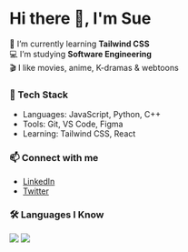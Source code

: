 # Hi there 👋, I'm Sue

🌱 I’m currently learning **Tailwind CSS**  
💻 I’m studying **Software Engineering**  
🎬 I like movies, anime, K-dramas & webtoons  

### 🚀 Tech Stack
- Languages: JavaScript, Python, C++
- Tools: Git, VS Code, Figma
- Learning: Tailwind CSS, React

### 📫 Connect with me
- [LinkedIn](https://www.linkedin.com/)
- [Twitter](https://twitter.com/)

### 🛠️ Languages I Know

<p align="left">
  <!-- Programming Languages -->
  <img src="https://skillicons.dev/icons?i=python,java,cpp,js,html,css" />

  <!-- Tools & Frameworks (optional) -->
  <img src="https://skillicons.dev/icons?i=git,github,vscode,figma,react,tailwind" />
</p>
